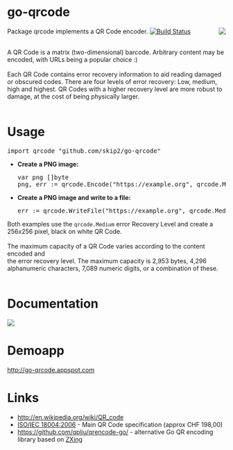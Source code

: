 # go-qrcode #

<img src='https://skip.org/img/nyancat-youtube-qr.png' align='right'>

Package qrcode implements a QR Code encoder. [![Build Status](https://travis-ci.org/skip2/go-qrcode.svg?branch=master)](https://travis-ci.org/skip2/go-qrcode) <br>

<br>
A QR Code is a matrix (two-dimensional) barcode. Arbitrary content may be encoded, with URLs being a popular choice :)<br>
<br>
Each QR Code contains error recovery information to aid reading damaged or obscured codes. There are four levels of error recovery: Low, medium, high and highest. QR Codes with a higher recovery level are more robust to damage, at the cost of being physically larger.<br>
<br>
<h1>Usage</h1>
<pre>import qrcode "github.com/skip2/go-qrcode"
</pre>

<ul><li><b>Create a PNG image:</b><pre>var png []byte
png, err := qrcode.Encode("https://example.org", qrcode.Medium, 256)
</pre></li></ul>

<ul><li><b>Create a PNG image and write to a file:</b>
<pre>err := qrcode.WriteFile("https://example.org", qrcode.Medium, 256, "qr.png")
</pre></li></ul>

Both examples use the <code>qrcode.Medium</code> error Recovery Level and create a 256x256 pixel, black on white QR Code.<br>
<br>
The maximum capacity of a QR Code varies according to the content encoded and<br>
the error recovery level. The maximum capacity is 2,953 bytes, 4,296<br>
alphanumeric characters, 7,089 numeric digits, or a combination of these.<br>
<br>
<h1>Documentation</h1>

<a href='https://godoc.org/github.com/skip2/go-qrcode'><img src='https://godoc.org/github.com/skip2/go-qrcode?status.png' /></a>

<h1>Demoapp</h1>
<a href='http://go-qrcode.appspot.com'>http://go-qrcode.appspot.com</a>

<h1>Links</h1>

<ul><li><a href='http://en.wikipedia.org/wiki/QR_code'>http://en.wikipedia.org/wiki/QR_code</a>
</li><li><a href='http://www.iso.org/iso/catalogue_detail.htm?csnumber=43655'>ISO/IEC 18004:2006</a> - Main QR Code specification (approx CHF 198,00)<br>
</li><li><a href='https://github.com/qpliu/qrencode-go/'>https://github.com/qpliu/qrencode-go/</a> - alternative Go QR encoding library based on <a href='https://github.com/zxing/zxing'>ZXing</a>
